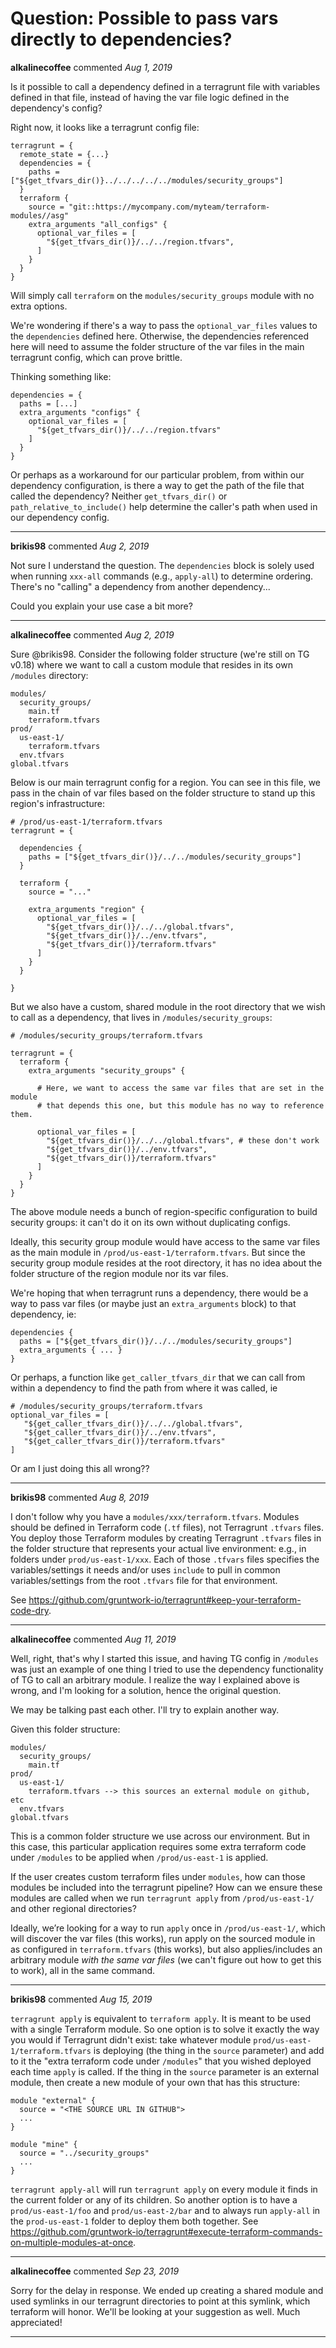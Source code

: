 # Question: Possible to pass vars directly to dependencies?

**alkalinecoffee** commented *Aug 1, 2019*

Is it possible to call a dependency defined in a terragrunt file with variables defined in that file, instead of having the var file logic defined in the dependency's config?

Right now, it looks like a terragrunt config file:

```
terragrunt = {
  remote_state = {...}
  dependencies = {
    paths = ["${get_tfvars_dir()}../../../../../modules/security_groups"]
  }
  terraform {
    source = "git::https://mycompany.com/myteam/terraform-modules//asg"
    extra_arguments "all_configs" {
      optional_var_files = [
        "${get_tfvars_dir()}/../../region.tfvars",
      ]
    }
  }
}
```

Will simply call `terraform` on the `modules/security_groups` module with no extra options.

We're wondering if there's a way to pass the `optional_var_files` values to the `dependencies` defined here.  Otherwise, the dependencies referenced here will need to assume the folder structure of the var files in the main terragrunt config, which can prove brittle.

Thinking something like:

```
dependencies = {
  paths = [...]
  extra_arguments "configs" {
    optional_var_files = [
      "${get_tfvars_dir()}/../../region.tfvars"
    ]
  }
}
```

Or perhaps as a workaround for our particular problem, from within our dependency configuration,  is there a way to get the path of the file that called the dependency?  Neither `get_tfvars_dir()` or `path_relative_to_include()` help determine the caller's path when used in our dependency config.
<br />
***


**brikis98** commented *Aug 2, 2019*

Not sure I understand the question. The `dependencies` block is solely used when running `xxx-all` commands (e.g., `apply-all`) to determine ordering. There's no "calling" a dependency from another dependency...

Could you explain your use case a bit more?
***

**alkalinecoffee** commented *Aug 2, 2019*

Sure @brikis98.  Consider the following folder structure (we're still on TG v0.18) where we want to call a custom module that resides in its own `/modules` directory:

```
modules/
  security_groups/
    main.tf
    terraform.tfvars
prod/
  us-east-1/
    terraform.tfvars
  env.tfvars
global.tfvars
```

Below is our main terragrunt config for a region.  You can see in this file, we pass in the chain of var files based on the folder structure to stand up this region's infrastructure:

```
# /prod/us-east-1/terraform.tfvars
terragrunt = {

  dependencies {
    paths = ["${get_tfvars_dir()}/../../modules/security_groups"]
  }

  terraform {
    source = "..."

    extra_arguments "region" {
      optional_var_files = [
        "${get_tfvars_dir()}/../../global.tfvars",
        "${get_tfvars_dir()}/../env.tfvars",
        "${get_tfvars_dir()}/terraform.tfvars"
      ]
    }
  }

}
```

But we also have a custom, shared module in the root directory that we wish to call as a dependency, that lives in `/modules/security_groups`:

```
# /modules/security_groups/terraform.tfvars

terragrunt = {
  terraform {
    extra_arguments "security_groups" {

      # Here, we want to access the same var files that are set in the module
      # that depends this one, but this module has no way to reference them.
      
      optional_var_files = [
        "${get_tfvars_dir()}/../../global.tfvars", # these don't work
        "${get_tfvars_dir()}/../env.tfvars",
        "${get_tfvars_dir()}/terraform.tfvars"
      ]
    }
  }
}
```

The above module needs a bunch of region-specific configuration to build security groups: it can't do it on its own without duplicating configs.

Ideally, this security group module would have access to the same var files as the main module in `/prod/us-east-1/terraform.tfvars`.  But since the security group module resides at the root directory, it has no idea about the folder structure of the region module nor its var files.

We're hoping that when terragrunt runs a dependency, there would be a way to pass var files (or maybe just an `extra_arguments` block) to that dependency, ie:

```
dependencies {
  paths = ["${get_tfvars_dir()}/../../modules/security_groups"]
  extra_arguments { ... }
}
```

Or perhaps, a function like `get_caller_tfvars_dir` that we can call from within a dependency to find the path from where it was called, ie

```
# /modules/security_groups/terraform.tfvars
optional_var_files = [
   "${get_caller_tfvars_dir()}/../../global.tfvars",
   "${get_caller_tfvars_dir()}/../env.tfvars",
   "${get_caller_tfvars_dir()}/terraform.tfvars"
]
```

Or am I just doing this all wrong??
***

**brikis98** commented *Aug 8, 2019*

I don't follow why you have a `modules/xxx/terraform.tfvars`. Modules should be defined in Terraform code (`.tf` files), not Terragrunt `.tfvars` files. You deploy those Terraform modules by creating Terragrunt `.tfvars` files in the folder structure that represents your actual live environment: e.g., in folders under `prod/us-east-1/xxx`. Each of those `.tfvars` files specifies the variables/settings it needs and/or uses `include` to pull in common variables/settings from the root `.tfvars` file for that environment.

See https://github.com/gruntwork-io/terragrunt#keep-your-terraform-code-dry.
***

**alkalinecoffee** commented *Aug 11, 2019*

Well, right, that's why I started this issue, and having TG config in `/modules` was just an example of one thing I tried to use the dependency functionality of TG to call an arbitrary module.  I realize the way I explained above is wrong, and I'm looking for a solution, hence the original question.

We may be talking past each other.  I'll try to explain another way.

Given this folder structure:

```
modules/
  security_groups/
    main.tf
prod/
  us-east-1/
    terraform.tfvars --> this sources an external module on github, etc
  env.tfvars
global.tfvars
```

This is a common folder structure we use across our environment.  But in this case, this particular application requires some extra terraform code under `/modules` to be applied when `/prod/us-east-1` is applied.

If the user creates custom terraform files under `modules`, how can those modules be included into the terragrunt pipeline?  How can we ensure these modules are called when we run `terragrunt apply` from `/prod/us-east-1/` and other regional directories?

Ideally, we’re looking for a way to run `apply` once in `/prod/us-east-1/`, which will discover the var files (this works), run apply on the sourced module in as configured in `terraform.tfvars` (this works), but also applies/includes an arbitrary module _with the same var files_ (we can't figure out how to get this to work), all in the same command.
***

**brikis98** commented *Aug 15, 2019*

`terragrunt apply` is equivalent to `terraform apply`. It is meant to be used with a single Terraform module. So one option is to solve it exactly the way you would if Terragrunt didn't exist: take whatever module `prod/us-east-1/terraform.tfvars` is deploying (the thing in the `source` parameter) and add to it the "extra terraform code under `/modules`" that you wished deployed each time `apply` is called. If the thing in the `source` parameter is an external module, then create a new module of your own that has this structure:

```hcl
module "external" {
  source = "<THE SOURCE URL IN GITHUB">
  ...
}

module "mine" {
  source = "../security_groups"
  ...
}
```

`terragrunt apply-all` will run `terragrunt apply` on every module it finds in the current folder or any of its children. So another option is to have a `prod/us-east-1/foo` and `prod/us-east-2/bar` and to always run `apply-all` in the `prod-us-east-1` folder to deploy them both together. See https://github.com/gruntwork-io/terragrunt#execute-terraform-commands-on-multiple-modules-at-once.
***

**alkalinecoffee** commented *Sep 23, 2019*

Sorry for the delay in response.  We ended up creating a shared module and used symlinks in our terragrunt directories to point at this symlink, which terraform will honor.  We'll be looking at your suggestion as well.  Much appreciated!
***


